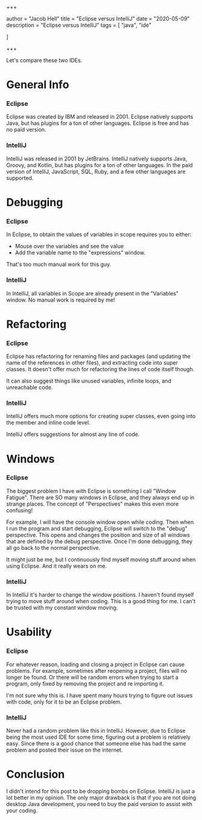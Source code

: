 +++

author = "Jacob Hell"
title = "Eclipse versus IntelliJ"
date = "2020-05-09"
description = "Eclipse versus IntelliJ"
tags = [
    "java",
    "ide"

]

+++

Let's compare these two IDEs.

<!--more-->

# General Info

### Eclipse

Eclipse was created by IBM and released in 2001. Eclipse natively supports Java, but has plugins for a ton of other languages. Eclipse is free and has no paid version.

### IntelliJ

IntelliJ was released in 2001 by JetBrains. IntelliJ natively supports Java, Groovy, and Kotlin, but has plugins for a ton of other languages. In the paid version of IntelliJ, JavaScript, SQL, Ruby, and a few other languages are supported.

# Debugging

### Eclipse

In Eclipse, to obtain the values of variables in scope requires you to either:

* Mouse over the variables and see the value
* Add the variable name to the "expressions" window.

That's too much manual work for this guy.

### IntelliJ

In IntelliJ, all variables in Scope are already present in the "Variables" window. No manual work is required by me!

# Refactoring

### Eclipse

Eclipse has refactoring for renaming files and packages (and updating the name of the references in other files), and extracting code into super classes. It doesn't offer much for refactoring the lines of code itself though. 

It can also suggest things like unused variables, infinite loops, and unreachable code.

### IntelliJ

IntelliJ offers much more options for creating super classes, even going into the member and inline code level.

IntelliJ offers suggestions for almost any line of code. 

# Windows

### Eclipse

The biggest problem I have with Eclipse is something I call "Window Fatigue". There are SO many windows in Eclipse, and they always end up in strange places. The concept of "Perspectives" makes this even more confusing!

For example, I will have the console window open while coding. Then when I run the program and start debugging, Eclipse will switch to the "debug" perspective. This opens and changes the position and size of all windows that are defined by the debug perspective. Once I'm done debugging, they all go back to the normal perspective.

It might just be me, but I continuously find myself moving stuff around when using Eclipse. And it really wears on me.

### IntelliJ

In IntelliJ it's harder to change the window positions. I haven't found myself trying to move stuff around when coding. This is a good thing for me. I can't be trusted with my constant window moving.

# Usability

### Eclipse

For whatever reason, loading and closing a project in Eclipse can cause problems. For example, sometimes after reopening a project, files will no longer be found. Or there will be random errors when trying to start a program, only fixed by removing the project and re importing it.

I'm not sure why this is. I have spent many hours trying to figure out issues with code, only for it to be an Eclipse problem.

### IntelliJ

Never had a random problem like this in IntelliJ. However, due to Eclipse being the most used IDE for some time, figuring out a problem is relatively easy. Since there is a good chance that someone else has had the same problem and posted their issue on the internet.

# Conclusion

I didn't intend for this post to be dropping bombs on Eclipse. IntelliJ is just a lot better in my opinion. The only major drawback is that if you are not doing desktop Java development, you need to buy the paid version to assist with your coding.

